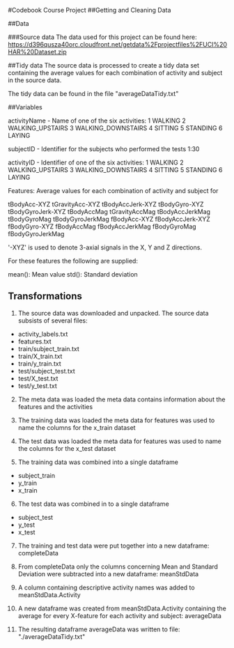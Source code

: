#Codebook Course Project
##Getting and Cleaning Data

##Data

###Source data
The data used for this project can be found here:
https://d396qusza40orc.cloudfront.net/getdata%2Fprojectfiles%2FUCI%20HAR%20Dataset.zip

##Tidy data
The source data is processed to create a tidy data set containing the average values for each combination of activity and subject in the source data.

The tidy data can be found in the file "averageDataTidy.txt"


##Variables

activityName - Name of one of the six activities:
	1 WALKING
	2 WALKING_UPSTAIRS
	3 WALKING_DOWNSTAIRS
	4 SITTING
	5 STANDING
	6 LAYING

subjectID - Identifier for the subjects who performed the tests
	1:30

activityID - Identifier of one of the six activities:
	1 WALKING
	2 WALKING_UPSTAIRS
	3 WALKING_DOWNSTAIRS
	4 SITTING
	5 STANDING
	6 LAYING

Features: Average values for each combination of activity and subject for


tBodyAcc-XYZ
tGravityAcc-XYZ
tBodyAccJerk-XYZ
tBodyGyro-XYZ
tBodyGyroJerk-XYZ
tBodyAccMag
tGravityAccMag
tBodyAccJerkMag
tBodyGyroMag
tBodyGyroJerkMag
fBodyAcc-XYZ
fBodyAccJerk-XYZ
fBodyGyro-XYZ
fBodyAccMag
fBodyAccJerkMag
fBodyGyroMag
fBodyGyroJerkMag

'-XYZ' is used to denote 3-axial signals in the X, Y and Z directions.

For these features the following are supplied: 

mean(): Mean value
std(): Standard deviation


## Transformations

1. The source data was downloaded and unpacked.
The source data subsists of several files:
- activity_labels.txt
- features.txt
- train/subject_train.txt
- train/X_train.txt
- train/y_train.txt
- test/subject_test.txt
- test/X_test.txt
- test/y_test.txt

2. The meta data was loaded
the meta data contains information about the features and the activities

3. The training data was loaded
the meta data for features was used to name the columns for the x_train dataset

4. The test data was loaded
the meta data for features was used to name the columns for the x_test dataset

5. The training data was combined into a single dataframe
- subject_train
- y_train
- x_train

6. The test data was combined in to a single dataframe
- subject_test
- y_test
- x_test

7. The training and test data were put together into a new dataframe: completeData

8. From completeData only the columns concerning Mean and Standard Deviation were subtracted into a new dataframe: meanStdData

9. A column containing descriptive activity names was added to meanStdData.Activity

10. A new dataframe was created from meanStdData.Activity containing the average for every X-feature for each activity and subject: averageData

11. The resulting dataframe averageData was written to file: "./averageDataTidy.txt"
